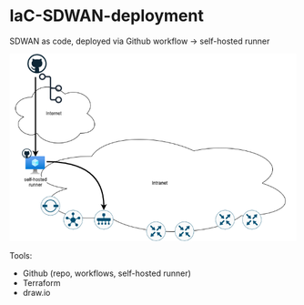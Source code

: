 # IaC-SDWAN-deployment
SDWAN as code, deployed via Github workflow -> self-hosted runner

![alt text](drawings/lab_v02.png)  
  
<!--- 
![screenshot](drawings/lab_v01.png)
-->

Tools:
- Github (repo, workflows, self-hosted runner)
- Terraform
- draw.io


